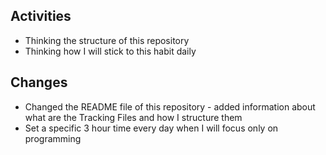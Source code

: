 ## Activities
- Thinking the structure of this repository
- Thinking how I will stick to this habit daily
## Changes
- Changed the README file of this repository - added information about what are the Tracking Files and how I structure them
- Set a specific 3 hour time every day when I will focus only on programming
